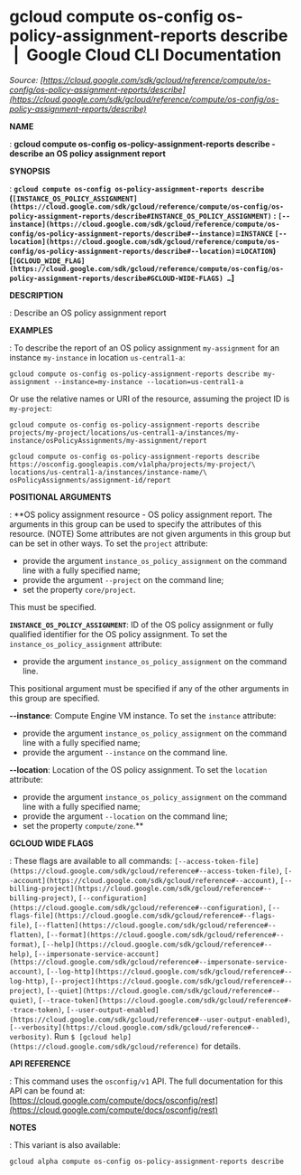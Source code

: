 # gcloud compute os-config os-policy-assignment-reports describe  |  Google Cloud CLI Documentation

*Source: [https://cloud.google.com/sdk/gcloud/reference/compute/os-config/os-policy-assignment-reports/describe](https://cloud.google.com/sdk/gcloud/reference/compute/os-config/os-policy-assignment-reports/describe)*

**NAME**

: **gcloud compute os-config os-policy-assignment-reports describe - describe an OS policy assignment report**

**SYNOPSIS**

: **`gcloud compute os-config os-policy-assignment-reports describe` (`[INSTANCE_OS_POLICY_ASSIGNMENT](https://cloud.google.com/sdk/gcloud/reference/compute/os-config/os-policy-assignment-reports/describe#INSTANCE_OS_POLICY_ASSIGNMENT)` : `[--instance](https://cloud.google.com/sdk/gcloud/reference/compute/os-config/os-policy-assignment-reports/describe#--instance)`=`INSTANCE` `[--location](https://cloud.google.com/sdk/gcloud/reference/compute/os-config/os-policy-assignment-reports/describe#--location)`=`LOCATION`) [`[GCLOUD_WIDE_FLAG](https://cloud.google.com/sdk/gcloud/reference/compute/os-config/os-policy-assignment-reports/describe#GCLOUD-WIDE-FLAGS) …`]**

**DESCRIPTION**

: Describe an OS policy assignment report

**EXAMPLES**

: To describe the report of an OS policy assignment `my-assignment` for
an instance `my-instance` in location `us-central1-a`:

```
gcloud compute os-config os-policy-assignment-reports describe my-assignment --instance=my-instance --location=us-central1-a
```

Or use the relative names or URI of the resource, assuming the project ID is
`my-project`:

```
gcloud compute os-config os-policy-assignment-reports describe projects/my-project/locations/us-central1-a/instances/my-instance/osPolicyAssignments/my-assignment/report
```

```
gcloud compute os-config os-policy-assignment-reports describe https://osconfig.googleapis.com/v1alpha/projects/my-project/\
locations/us-central1-a/instances/instance-name/\
osPolicyAssignments/assignment-id/report
```

**POSITIONAL ARGUMENTS**

: **OS policy assignment resource - OS policy assignment report. The arguments in
this group can be used to specify the attributes of this resource. (NOTE) Some
attributes are not given arguments in this group but can be set in other ways.
To set the `project` attribute:

- provide the argument `instance_os_policy_assignment` on the command
line with a fully specified name;
- provide the argument `--project` on the command line;
- set the property `core/project`.

This must be specified.

**`INSTANCE_OS_POLICY_ASSIGNMENT`**:
ID of the OS policy assignment or fully qualified identifier for the OS policy
assignment.
To set the `instance_os_policy_assignment` attribute:

- provide the argument `instance_os_policy_assignment` on the command
line.

This positional argument must be specified if any of the other arguments in this
group are specified.

**--instance**:
Compute Engine VM instance.
To set the `instance` attribute:

- provide the argument `instance_os_policy_assignment` on the command
line with a fully specified name;
- provide the argument `--instance` on the command line.

**--location**:
Location of the OS policy assignment.
To set the `location` attribute:

- provide the argument `instance_os_policy_assignment` on the command
line with a fully specified name;
- provide the argument `--location` on the command line;
- set the property `compute/zone`.**

**GCLOUD WIDE FLAGS**

: These flags are available to all commands: `[--access-token-file](https://cloud.google.com/sdk/gcloud/reference#--access-token-file)`,
`[--account](https://cloud.google.com/sdk/gcloud/reference#--account)`, `[--billing-project](https://cloud.google.com/sdk/gcloud/reference#--billing-project)`,
`[--configuration](https://cloud.google.com/sdk/gcloud/reference#--configuration)`,
`[--flags-file](https://cloud.google.com/sdk/gcloud/reference#--flags-file)`,
`[--flatten](https://cloud.google.com/sdk/gcloud/reference#--flatten)`, `[--format](https://cloud.google.com/sdk/gcloud/reference#--format)`, `[--help](https://cloud.google.com/sdk/gcloud/reference#--help)`, `[--impersonate-service-account](https://cloud.google.com/sdk/gcloud/reference#--impersonate-service-account)`,
`[--log-http](https://cloud.google.com/sdk/gcloud/reference#--log-http)`,
`[--project](https://cloud.google.com/sdk/gcloud/reference#--project)`, `[--quiet](https://cloud.google.com/sdk/gcloud/reference#--quiet)`, `[--trace-token](https://cloud.google.com/sdk/gcloud/reference#--trace-token)`, `[--user-output-enabled](https://cloud.google.com/sdk/gcloud/reference#--user-output-enabled)`,
`[--verbosity](https://cloud.google.com/sdk/gcloud/reference#--verbosity)`.
Run `$ [gcloud help](https://cloud.google.com/sdk/gcloud/reference)` for details.

**API REFERENCE**

: This command uses the `osconfig/v1` API. The full documentation for
this API can be found at: [https://cloud.google.com/compute/docs/osconfig/rest](https://cloud.google.com/compute/docs/osconfig/rest)

**NOTES**

: This variant is also available:

```
gcloud alpha compute os-config os-policy-assignment-reports describe
```